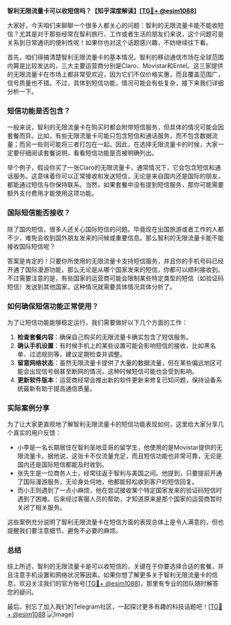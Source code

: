 **智利无限流量卡可以收短信吗？【知乎深度解读】[[TG💪+ @esim1088](https://t.me/s/esim1088)]**

大家好，今天咱们来聊聊一个很多人都关心的问题：智利的无限流量卡能不能收短信？尤其是对于那些经常在智利旅行、工作或者生活的朋友们来说，这个问题可是关系到日常通讯的便利性呢！如果你也对这个话题感兴趣，不妨继续往下看。

首先，咱们得搞清楚智利无限流量卡的基本情况。智利的移动通信市场在全球范围内算是比较发达的，三大主要运营商分别是Claro、Movistar和Entel。这三家提供的无限流量卡在市场上都非常受欢迎，因为它们不仅价格实惠，而且覆盖范围广，信号质量也不错。不过，具体到短信功能，情况可能会有些复杂，接下来我们详细分析一下。

### 短信功能是否包含？

一般来说，智利的无限流量卡在购买时都会附带短信服务，但具体的情况可能会因套餐而异。比如，有些无限流量卡可能只包含短信和通话服务，而不包含数据流量；而另一些则可能将三者打包在一起。因此，在选择无限流量卡的时候，大家一定要仔细阅读套餐说明，看看短信功能是否被明确列出。

举个例子，假设你买了一张Claro的无限流量卡，通常情况下，它会包含短信和通话服务。这意味着你可以正常接收和发送短信，无论是来自国内还是国际的朋友，都能通过短信与你保持联系。当然，如果套餐中没有提到短信服务，那你可能需要额外支付费用才能使用这项功能。

### 国际短信能否接收？

除了国内短信，很多人还关心国际短信的问题。毕竟现在出国旅游或者工作的人都不少，难免会收到国外朋友发来的问候或重要信息。那么智利的无限流量卡能不能接收国际短信呢？

答案是肯定的！只要你所使用的无限流量卡支持短信服务，并且你的手机号码已经开通了国际漫游功能，那么无论是从哪个国家发来的短信，你都可以顺利接收到。不过需要注意的是，有些国家的运营商可能会限制某些特定类型的短信（如验证码短信）发送到其他国家，这种情况就需要具体情况具体分析了。

### 如何确保短信功能正常使用？

为了让短信功能能够稳定运行，我们需要做好以下几个方面的工作：

1. **检查套餐内容**：确保自己购买的无限流量卡确实包含了短信服务。
2. **确认手机设置**：有时候手机上的某些设置可能会影响短信的接收，比如黑名单、过滤规则等，建议定期检查并调整。
3. **留意网络状态**：虽然无限流量卡提供了大量的数据流量，但在某些偏远地区可能会出现信号弱甚至断网的情况，这种时候短信可能也会受到影响。
4. **更新软件版本**：运营商经常会推出新的软件更新来修复已知问题，保持设备系统最新有助于提高通信质量。

### 实际案例分享

为了让大家更直观地了解智利无限流量卡的短信功能表现如何，这里给大家分享几个真实的用户反馈：

- 小李是一名长期居住在智利圣地亚哥的留学生，他使用的是Movistar提供的无限流量卡。据他说，这张卡不仅流量充足，而且短信功能也非常可靠，无论是国内还是国际短信都能及时收到。
- 张先生是一位商务人士，经常往返于智利与美国之间。他提到，只要提前开通了国际漫游服务，无论身处何地，他都能轻松收到客户的短信回复。
- 而小王则遇到了一点小麻烦，他在尝试接收某个特定国家发来的验证码短信时遇到了困难。后来经过客服人员的帮助，才知道原来是那个国家的运营商暂时关闭了相关服务。

这些案例充分说明了智利无限流量卡在短信方面的表现总体上是令人满意的，但也提醒我们要注意细节，避免不必要的麻烦。

### 总结

综上所述，智利的无限流量卡是可以收短信的，关键在于你要选择合适的套餐，并且注意手机设置和网络状况等因素。如果你想了解更多关于智利无限流量卡的信息，欢迎关注我们的官方账号[[TG💪+ @esim1088](https://t.me/s/esim1088)]，那里有专业的团队随时解答您的疑问。

最后，别忘了加入我们的Telegram社区，一起探讨更多有趣的科技话题吧！[[TG💪+ @esim1088](https://t.me/s/esim1088) ![Image](https://i.postimg.cc/4NQfJmqS/Snipaste-2025-05-13-00-14-12.png)]